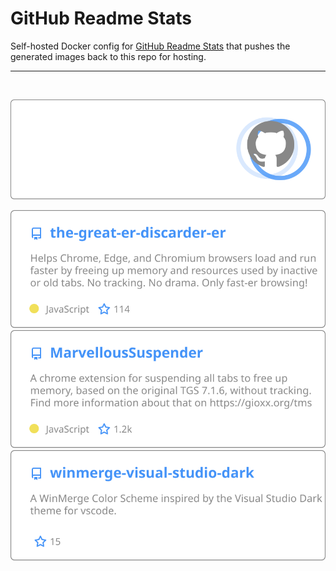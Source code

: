 # GitHub Readme Stats

Self-hosted Docker config for
[GitHub Readme Stats](https://github.com/anuraghazra/github-readme-stats)
that pushes the generated images back to this repo for hosting.

---
<br>

![alt](./images/rkodey.svg)

![alt](./images/the-great-er-discarder-er.svg)
![alt](./images/MarvellousSuspender.svg)
![alt](./images/winmerge-visual-studio-dark.svg)
